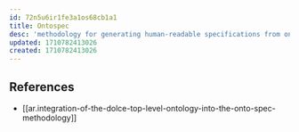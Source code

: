 ```yaml
---
id: 72n5u6ir1fe3a1os68cb1a1
title: Ontospec
desc: 'methodology for generating human-readable specifications from ontologies'
updated: 1710782413026
created: 1710782413026
---
```


## References

- [[ar.integration-of-the-dolce-top-level-ontology-into-the-onto-spec-methodology]]